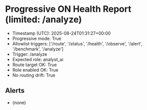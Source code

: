# Progressive ON Health Report (limited: /analyze)

- Timestamp (UTC): 2025-08-24T01:31:27+00:00
- Progressive mode: True
- Allowlist triggers: ['/route', '/status', '/health', '/observe', '/alert', '/benchmark', '/analyze']
- Trigger: /analyze
- Expected role: analyst_ai
- Route target OK: True
- Role enabled OK: True
- No routing drift: True

## Alerts
- (none)
